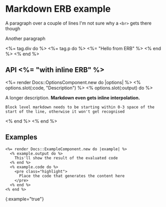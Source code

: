 # Markdown ERB example

A paragraph over a couple of lines
I'm not sure why a `<br>` gets there though

Another paragraph

<%= tag.div do %>
  <%= tag.p do %>
    <%= "Hello from ERB" %>
  <% end %>
<% end %>

## API <%= "with inline ERB" %>

<%= render Docs::OptionsComponent.new do |options| %>
  <% options.slot(:code, "Description") %>
  <% options.slot(:output) do %>

A longer description. **Markdown even gets inline interpolation.**

```
Block level markdown needs to be starting within 0-3 space of the start of the line, otherwise it won't get recognised
```

  <% end %>
<% end %>

## Examples

```erb
<%= render Docs::ExampleComponent.new do |example| %>
  <% example.output do %>
    This'll show the result of the evaluated code
  <% end %>
  <% example.code do %>
    <pre class="highlight">
      Place the code that generates the content here
    </pre>
  <% end %>
<% end %>
```
{:example="true"}
